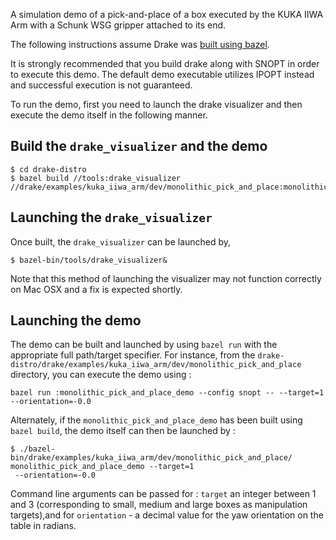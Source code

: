 A simulation demo of a pick-and-place of a box executed by the KUKA IIWA Arm
with a Schunk WSG gripper attached to its end.

The following instructions assume Drake was
[built using bazel](http://drake.mit.edu/bazel.html?highlight=bazel).

It is strongly recommended that you build drake along with SNOPT in order
to execute this demo. The default demo executable utilizes IPOPT instead
and successful execution is not guaranteed.

To run the demo, first you need to launch the drake visualizer and then
execute the demo itself in the following manner.

Build the ``drake_visualizer`` and the demo
-------------------------------------------

```
$ cd drake-distro
$ bazel build //tools:drake_visualizer //drake/examples/kuka_iiwa_arm/dev/monolithic_pick_and_place:monolithic_pick_and_place_demo
```


Launching the ``drake_visualizer``
----------------------------------
Once built, the ``drake_visualizer`` can be launched by,

```
$ bazel-bin/tools/drake_visualizer&
```

Note that this method of launching the visualizer may not function correctly
on Mac OSX and a fix is expected shortly.

Launching the demo
------------------
The demo can be built and launched by using ``bazel run`` with the appropriate
full path/target specifier. For instance, from the
``drake-distro/drake/examples/kuka_iiwa_arm/dev/monolithic_pick_and_place``
directory, you can execute the demo using :

```
bazel run :monolithic_pick_and_place_demo --config snopt -- --target=1
--orientation=-0.0
```

Alternately, if the ``monolithic_pick_and_place_demo`` has been built using
``bazel build``, the demo itself can then be launched by :

```
$ ./bazel-bin/drake/examples/kuka_iiwa_arm/dev/monolithic_pick_and_place/
monolithic_pick_and_place_demo --target=1
 --orientation=-0.0
```

Command line arguments can be passed for : `target` an integer between 1
and 3 (corresponding to small, medium and large boxes as manipulation
targets),and for `orientation` - a decimal value for the yaw orientation on
the table in radians.
